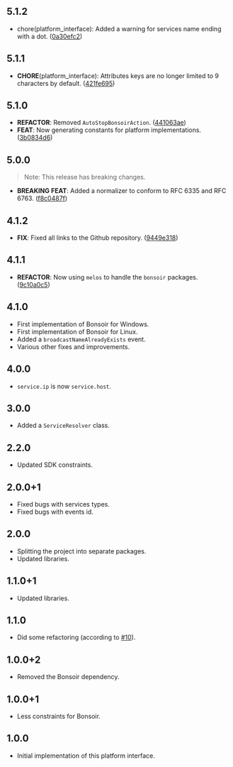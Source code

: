 ## 5.1.2

 - chore(platform_interface): Added a warning for services name ending with a dot. ([0a30efc2](https://github.com/Skyost/Bonsoir/commit/0a30efc2144428641aa0c8d97ae180e6c76249cb))

## 5.1.1

- **CHORE**(platform_interface): Attributes keys are no longer limited to 9 characters by default. ([421fe695](https://github.com/Skyost/Bonsoir/commit/421fe6959ed0a1039dffc19ede8246416b16a2f0))

## 5.1.0

 - **REFACTOR**: Removed `AutoStopBonsoirAction`. ([441063ae](https://github.com/Skyost/Bonsoir/commit/441063ae5ee2a4bd9b3f8779ab05fd6f9b3d83bd))
 - **FEAT**: Now generating constants for platform implementations. ([3b0834d6](https://github.com/Skyost/Bonsoir/commit/3b0834d61c4b4b1a420a1b728808450fc410393d))

## 5.0.0

> Note: This release has breaking changes.

 - **BREAKING** **FEAT**: Added a normalizer to conform to RFC 6335 and RFC 6763. ([f8c0487f](https://github.com/Skyost/Bonsoir/commit/f8c0487fee440eab02013e33ba5ba5e0daccc918))

## 4.1.2

 - **FIX**: Fixed all links to the Github repository. ([9449e318](https://github.com/Skyost/Bonsoir/commit/9449e3185016d9531c4dfd8e46cc7bdbdbe563d0))

## 4.1.1

 - **REFACTOR**: Now using `melos` to handle the `bonsoir` packages. ([9c10a0c5](https://github.com/Skyost/Bonsoir/commit/9c10a0c588e407d80f7551ebb992e9b70b05da92))

## 4.1.0

* First implementation of Bonsoir for Windows.
* First implementation of Bonsoir for Linux.
* Added a `broadcastNameAlreadyExists` event.
* Various other fixes and improvements.

## 4.0.0

* `service.ip` is now `service.host`.

## 3.0.0

* Added a `ServiceResolver` class.

## 2.2.0

* Updated SDK constraints.

## 2.0.0+1

* Fixed bugs with services types.
* Fixed bugs with events id.

## 2.0.0

* Splitting the project into separate packages.
* Updated libraries.

## 1.1.0+1

* Updated libraries.

## 1.1.0

* Did some refactoring (according to [#10](https://github.com/Skyost/Bonsoir/issues/10)).

## 1.0.0+2

* Removed the Bonsoir dependency.

## 1.0.0+1

* Less constraints for Bonsoir.

## 1.0.0

* Initial implementation of this platform interface.
